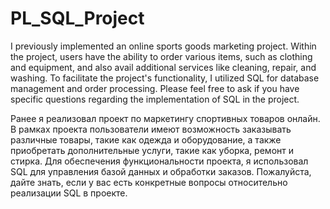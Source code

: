 # PL_SQL_Project
I previously implemented an online sports goods marketing project. Within the project, users have the ability to order various items, such as clothing and equipment, and also avail additional services like cleaning, repair, and washing. To facilitate the project's functionality, I utilized SQL for database management and order processing. Please feel free to ask if you have specific questions regarding the implementation of SQL in the project.

Ранее я реализовал проект по маркетингу спортивных товаров онлайн. В рамках проекта пользователи имеют возможность заказывать различные товары, такие как одежда и оборудование, а также приобретать дополнительные услуги, такие как уборка, ремонт и стирка. Для обеспечения функциональности проекта, я использовал SQL для управления базой данных и обработки заказов. Пожалуйста, дайте знать, если у вас есть конкретные вопросы относительно реализации SQL в проекте.
